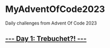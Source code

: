 # MyAdventOfCode2023

Daily challenges from Advent Of Code 2023

## [--- Day 1: Trebuchet?! ---](https://adventofcode.com/2023/day/1)
